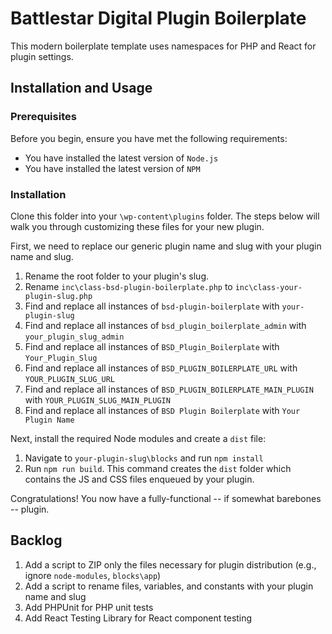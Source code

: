# Battlestar Digital Plugin Boilerplate
This modern boilerplate template uses namespaces for PHP and React for plugin settings.

## Installation and Usage

### Prerequisites

Before you begin, ensure you have met the following requirements:
* You have installed the latest version of `Node.js`
* You have installed the latest version of `NPM`

### Installation

Clone this folder into your `\wp-content\plugins` folder. The steps below will walk you through customizing these files for your new plugin.

First, we need to replace our generic plugin name and slug with your plugin name and slug.

1. Rename the root folder to your plugin's slug.
1. Rename `inc\class-bsd-plugin-boilerplate.php` to `inc\class-your-plugin-slug.php`
1. Find and replace all instances of `bsd-plugin-boilerplate` with `your-plugin-slug`
1. Find and replace all instances of `bsd_plugin_boilerplate_admin` with `your_plugin_slug_admin`
1. Find and replace all instances of `BSD_Plugin_Boilerplate` with `Your_Plugin_Slug`
1. Find and replace all instances of `BSD_PLUGIN_BOILERPLATE_URL` with `YOUR_PLUGIN_SLUG_URL`
1. Find and replace all instances of `BSD_PLUGIN_BOILERPLATE_MAIN_PLUGIN` with `YOUR_PLUGIN_SLUG_MAIN_PLUGIN`
1. Find and replace all instances of `BSD Plugin Boilerplate` with `Your Plugin Name`

Next, install the required Node modules and create a `dist` file:

1. Navigate to `your-plugin-slug\blocks` and run `npm install`
1. Run `npm run build`. This command creates the `dist` folder which contains the JS and CSS files enqueued by your plugin.

Congratulations! You now have a fully-functional -- if somewhat barebones -- plugin.

## Backlog

1. Add a script to ZIP only the files necessary for plugin distribution (e.g., ignore `node-modules`, `blocks\app`)
1. Add a script to rename files, variables, and constants with your plugin name and slug
1. Add PHPUnit for PHP unit tests
1. Add React Testing Library for React component testing
